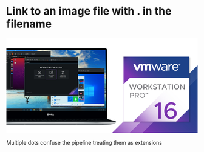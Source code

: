 # Link to an image file with . in the filename

![1.4.0-renaming-log-file](../images/1.4.0-renaming-log-files.png)

Multiple dots confuse the pipeline treating them as extensions
